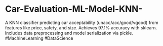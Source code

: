 # Car-Evaluation-ML-Model-KNN-
A KNN classifier predicting car acceptability (unacc/acc/good/vgood) from features like price, safety, and size. Achieves 97.1% accuracy with sklearn. Includes data preprocessing and model serialization via pickle. #MachineLearning #DataScience
